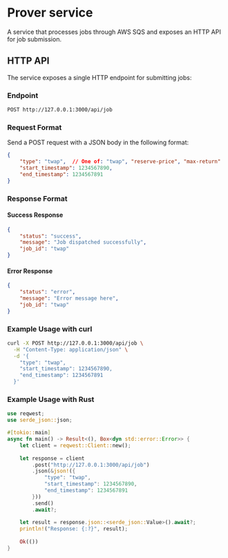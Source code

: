 # Prover service

A service that processes jobs through AWS SQS and exposes an HTTP API for job submission.

## HTTP API

The service exposes a single HTTP endpoint for submitting jobs:

### Endpoint

```bash
POST http://127.0.0.1:3000/api/job
```

### Request Format

Send a POST request with a JSON body in the following format:

```json
{
    "type": "twap",  // One of: "twap", "reserve-price", "max-return"
    "start_timestamp": 1234567890,
    "end_timestamp": 1234567891
}
```

### Response Format

#### Success Response

```json
{
    "status": "success",
    "message": "Job dispatched successfully",
    "job_id": "twap"
}
```

#### Error Response

```json
{
    "status": "error",
    "message": "Error message here",
    "job_id": "twap"
}
```

### Example Usage with curl

```bash
curl -X POST http://127.0.0.1:3000/api/job \
  -H "Content-Type: application/json" \
  -d '{
    "type": "twap",
    "start_timestamp": 1234567890,
    "end_timestamp": 1234567891
  }'
```

### Example Usage with Rust

```rust
use reqwest;
use serde_json::json;

#[tokio::main]
async fn main() -> Result<(), Box<dyn std::error::Error>> {
    let client = reqwest::Client::new();
    
    let response = client
        .post("http://127.0.0.1:3000/api/job")
        .json(&json!({
            "type": "twap",
            "start_timestamp": 1234567890,
            "end_timestamp": 1234567891
        }))
        .send()
        .await?;
    
    let result = response.json::<serde_json::Value>().await?;
    println!("Response: {:?}", result);
    
    Ok(())
}
```
